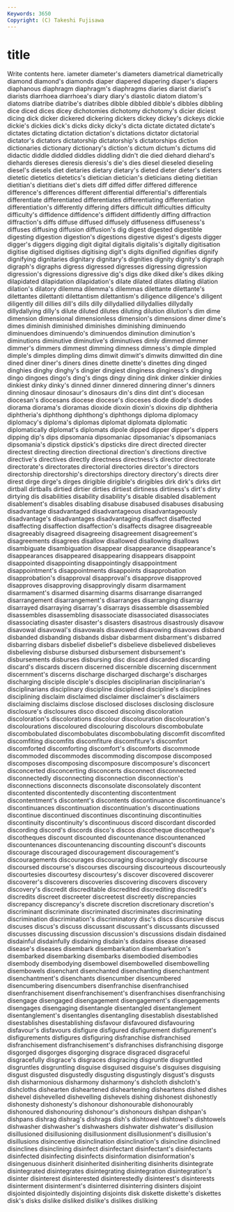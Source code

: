 ```yaml
---
Keywords: 3650 
Copyright: (C) Takeshi Fujisawa
---
```


# title

Write contents here.
iameter diameter's diameters diametrical diametrically diamond diamond's
diamonds diaper diapered diapering diaper's diapers diaphanous diaphragm diaphragm's diaphragms
diaries diarist diarist's diarists diarrhoea diarrhoea's diary diary's diastolic diatom
diatom's diatoms diatribe diatribe's diatribes dibble dibbled dibble's dibbles dibbling
dice diced dices dicey dichotomies dichotomy dichotomy's dicier diciest dicing
dick dicker dickered dickering dickers dickey dickey's dickeys dickie dickie's
dickies dick's dicks dicky dicky's dicta dictate dictated dictate's dictates
dictating dictation dictation's dictations dictator dictatorial dictator's dictators dictatorship dictatorship's
dictatorships diction dictionaries dictionary dictionary's diction's dictum dictum's dictums did
didactic diddle diddled diddles diddling didn't die died diehard diehard's
diehards diereses dieresis dieresis's die's dies diesel dieseled dieseling diesel's
diesels diet dietaries dietary dietary's dieted dieter dieter's dieters dietetic
dietetics dietetics's dietician dietician's dieticians dieting dietitian dietitian's dietitians diet's
diets diff diffed differ differed difference difference's differences different differential
differential's differentials differentiate differentiated differentiates differentiating differentiation differentiation's differently differing
differs difficult difficulties difficulty difficulty's diffidence diffidence's diffident diffidently diffing
diffraction diffraction's diffs diffuse diffused diffusely diffuseness diffuseness's diffuses diffusing
diffusion diffusion's dig digest digested digestible digesting digestion digestion's digestions
digestive digest's digests digger digger's diggers digging digit digital digitalis
digitalis's digitally digitisation digitise digitised digitises digitising digit's digits dignified
dignifies dignify dignifying dignitaries dignitary dignitary's dignities dignity dignity's digraph
digraph's digraphs digress digressed digresses digressing digression digression's digressions digressive
dig's digs dike diked dike's dikes diking dilapidated dilapidation dilapidation's
dilate dilated dilates dilating dilation dilation's dilatory dilemma dilemma's dilemmas
dilettante dilettante's dilettantes dilettanti dilettantism dilettantism's diligence diligence's diligent diligently
dill dillies dill's dills dilly dillydallied dillydallies dillydally dillydallying dilly's
dilute diluted dilutes diluting dilution dilution's dim dime dimension dimensional
dimensionless dimension's dimensions dimer dime's dimes diminish diminished diminishes diminishing
diminuendo diminuendoes diminuendo's diminuendos diminution diminution's diminutions diminutive diminutive's diminutives
dimly dimmed dimmer dimmer's dimmers dimmest dimming dimness dimness's dimple
dimpled dimple's dimples dimpling dims dimwit dimwit's dimwits dimwitted din
dine dined diner diner's diners dines dinette dinette's dinettes ding
dinged dinghies dinghy dinghy's dingier dingiest dinginess dinginess's dinging dingo
dingoes dingo's ding's dings dingy dining dink dinker dinkier dinkies
dinkiest dinky dinky's dinned dinner dinnered dinnering dinner's dinners dinning
dinosaur dinosaur's dinosaurs din's dins dint dint's diocesan diocesan's diocesans
diocese diocese's dioceses diode diode's diodes diorama diorama's dioramas dioxide
dioxin dioxin's dioxins dip diphtheria diphtheria's diphthong diphthong's diphthongs diploma
diplomacy diplomacy's diploma's diplomas diplomat diplomata diplomatic diplomatically diplomat's diplomats
dipole dipped dipper dipper's dippers dipping dip's dips dipsomania dipsomaniac
dipsomaniac's dipsomaniacs dipsomania's dipstick dipstick's dipsticks dire direct directed directer
directest directing direction directional direction's directions directive directive's directives directly
directness directness's director directorate directorate's directorates directorial directories director's directors
directorship directorship's directorships directory directory's directs direr direst dirge dirge's
dirges dirigible dirigible's dirigibles dirk dirk's dirks dirt dirtball dirtballs
dirtied dirtier dirties dirtiest dirtiness dirtiness's dirt's dirty dirtying dis
disabilities disability disability's disable disabled disablement disablement's disables disabling disabuse
disabused disabuses disabusing disadvantage disadvantaged disadvantageous disadvantageously disadvantage's disadvantages disadvantaging
disaffect disaffected disaffecting disaffection disaffection's disaffects disagree disagreeable disagreeably disagreed
disagreeing disagreement disagreement's disagreements disagrees disallow disallowed disallowing disallows disambiguate
disambiguation disappear disappearance disappearance's disappearances disappeared disappearing disappears disappoint disappointed
disappointing disappointingly disappointment disappointment's disappointments disappoints disapprobation disapprobation's disapproval disapproval's
disapprove disapproved disapproves disapproving disapprovingly disarm disarmament disarmament's disarmed disarming
disarms disarrange disarranged disarrangement disarrangement's disarranges disarranging disarray disarrayed disarraying
disarray's disarrays disassemble disassembled disassembles disassembling disassociate disassociated disassociates disassociating
disaster disaster's disasters disastrous disastrously disavow disavowal disavowal's disavowals disavowed
disavowing disavows disband disbanded disbanding disbands disbar disbarment disbarment's disbarred
disbarring disbars disbelief disbelief's disbelieve disbelieved disbelieves disbelieving disburse disbursed
disbursement disbursement's disbursements disburses disbursing disc discard discarded discarding discard's
discards discern discerned discernible discerning discernment discernment's discerns discharge discharged
discharge's discharges discharging disciple disciple's disciples disciplinarian disciplinarian's disciplinarians disciplinary
discipline disciplined discipline's disciplines disciplining disclaim disclaimed disclaimer disclaimer's disclaimers
disclaiming disclaims disclose disclosed discloses disclosing disclosure disclosure's disclosures disco
discoed discoing discoloration discoloration's discolorations discolour discolouration discolouration's discolourations discoloured
discolouring discolours discombobulate discombobulated discombobulates discombobulating discomfit discomfited discomfiting discomfits
discomfiture discomfiture's discomfort discomforted discomforting discomfort's discomforts discommode discommoded discommodes
discommoding discompose discomposed discomposes discomposing discomposure discomposure's disconcert disconcerted disconcerting
disconcerts disconnect disconnected disconnectedly disconnecting disconnection disconnection's disconnections disconnects disconsolate
disconsolately discontent discontented discontentedly discontenting discontentment discontentment's discontent's discontents discontinuance
discontinuance's discontinuances discontinuation discontinuation's discontinuations discontinue discontinued discontinues discontinuing discontinuities
discontinuity discontinuity's discontinuous discord discordant discorded discording discord's discords disco's
discos discotheque discotheque's discotheques discount discounted discountenance discountenanced discountenances discountenancing
discounting discount's discounts discourage discouraged discouragement discouragement's discouragements discourages discouraging
discouragingly discourse discoursed discourse's discourses discoursing discourteous discourteously discourtesies discourtesy
discourtesy's discover discovered discoverer discoverer's discoverers discoveries discovering discovers discovery
discovery's discredit discreditable discredited discrediting discredit's discredits discreet discreeter discreetest
discreetly discrepancies discrepancy discrepancy's discrete discretion discretionary discretion's discriminant discriminate
discriminated discriminates discriminating discrimination discrimination's discriminatory disc's discs discursive discus
discuses discus's discuss discussant discussant's discussants discussed discusses discussing discussion
discussion's discussions disdain disdained disdainful disdainfully disdaining disdain's disdains disease
diseased disease's diseases disembark disembarkation disembarkation's disembarked disembarking disembarks disembodied
disembodies disembody disembodying disembowel disembowelled disembowelling disembowels disenchant disenchanted disenchanting
disenchantment disenchantment's disenchants disencumber disencumbered disencumbering disencumbers disenfranchise disenfranchised disenfranchisement
disenfranchisement's disenfranchises disenfranchising disengage disengaged disengagement disengagement's disengagements disengages disengaging
disentangle disentangled disentanglement disentanglement's disentangles disentangling disestablish disestablished disestablishes disestablishing
disfavour disfavoured disfavouring disfavour's disfavours disfigure disfigured disfigurement disfigurement's disfigurements
disfigures disfiguring disfranchise disfranchised disfranchisement disfranchisement's disfranchises disfranchising disgorge disgorged
disgorges disgorging disgrace disgraced disgraceful disgracefully disgrace's disgraces disgracing disgruntle
disgruntled disgruntles disgruntling disguise disguised disguise's disguises disguising disgust disgusted
disgustedly disgusting disgustingly disgust's disgusts dish disharmonious disharmony disharmony's dishcloth
dishcloth's dishcloths dishearten disheartened disheartening disheartens dished dishes dishevel dishevelled
dishevelling dishevels dishing dishonest dishonestly dishonesty dishonesty's dishonour dishonourable dishonourably
dishonoured dishonouring dishonour's dishonours dishpan dishpan's dishpans dishrag dishrag's dishrags
dish's dishtowel dishtowel's dishtowels dishwasher dishwasher's dishwashers dishwater dishwater's disillusion
disillusioned disillusioning disillusionment disillusionment's disillusion's disillusions disincentive disinclination disinclination's disincline
disinclined disinclines disinclining disinfect disinfectant disinfectant's disinfectants disinfected disinfecting disinfects
disinformation disinformation's disingenuous disinherit disinherited disinheriting disinherits disintegrate disintegrated disintegrates
disintegrating disintegration disintegration's disinter disinterest disinterested disinterestedly disinterest's disinterests disinterment
disinterment's disinterred disinterring disinters disjoint disjointed disjointedly disjointing disjoints disk
diskette diskette's diskettes disk's disks dislike disliked dislike's dislikes disliking
